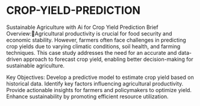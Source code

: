 # CROP-YIELD-PREDICTION
Sustainable Agriculture with Ai for Crop Yield Prediction
Brief Overview:Agricultural productivity is crucial for food security and economic stability. However, farmers often face challenges in predicting crop yields due to varying climatic conditions, soil health, and farming techniques. This case study addresses the need for an accurate and data-driven approach to forecast crop yield, enabling better decision-making for sustainable agriculture.


Key Objectives:
Develop a predictive model to estimate crop yield based on historical data.
Identify key factors influencing agricultural productivity.
Provide actionable insights for farmers and policymakers to optimize yield.
Enhance sustainability by promoting efficient resource utilization.

